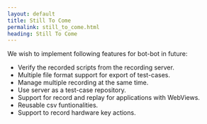 ```yaml
---
layout: default
title: Still To Come
permalink: still_to_come.html
heading: Still To Come
---
```

We wish to implement following features for bot-bot in future:

- Verify the recorded scripts from the recording server.
- Multiple file format support for export of test-cases.
- Manage multiple recording at the same time.
- Use server as a test-case repository.
- Support for record and replay for applications with WebViews.
- Reusable csv funtionalities.
- Support to record hardware key actions.
